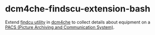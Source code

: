# dcm4che-findscu-extension-bash
Extend [findcu utility](https://github.com/dcm4che/dcm4che/blob/master/dcm4che-tool/dcm4che-tool-findscu/README.md) in [dcm4che](https://github.com/dcm4che/dcm4che) to collect details about equipment on a [PACS (Picture Archiving and Communication System)](https://en.wikipedia.org/wiki/Picture_archiving_and_communication_system).
